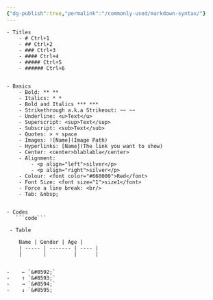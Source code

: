 ```yaml
---
{"dg-publish":true,"permalink":"/commonly-used/markdown-syntax/"}
---
```


```
- Titles
    - # Ctrl+1
    - ## Ctrl+2
    - ### Ctrl+3
    - #### Ctrl+4
    - ##### Ctrl+5
    - ###### Ctrl+6


- Basics
    - Bold: ** **
    - Italics: * *
    - Bold and Italics *** ***
    - Strikethrough a.k.a Strikeout: ~~ ~~
    - Underline: <u>Text</u>
    - Superscript: <sup>Text</sup>
    - Subscript: <sub>Text</sub>
    - Quotes: > + space
    - Images: ![Name](Image Path)
    - Hyperlinks: [Name](The link you want to show)
    - Center: <center>blablabla</center>
    - Alignment:
        - <p align="left">silver</p>
        - <p align="right">silver</p>
    - Colour: <font color="#660000">Red</font>
    - Font Size: <font size="1">size1</font>
    - Force a line break: <br/>
    - Tab: &nbsp;


- Codes
   ```code```
   
 - Table
	
	Name | Gender | Age |
	| ----- | ------- | ---- |
	|       |         |      |
   

-    ← `&#8592;`
-    ↑ `&#8593;`
-    → `&#8594;`
-    ↓ `&#8595;
```